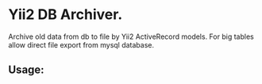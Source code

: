 Yii2 DB Archiver.
===================
Archive old data from db to file by Yii2 ActiveRecord models. 
For big tables allow direct file export from mysql database. 

Usage:
------
```
  
```


